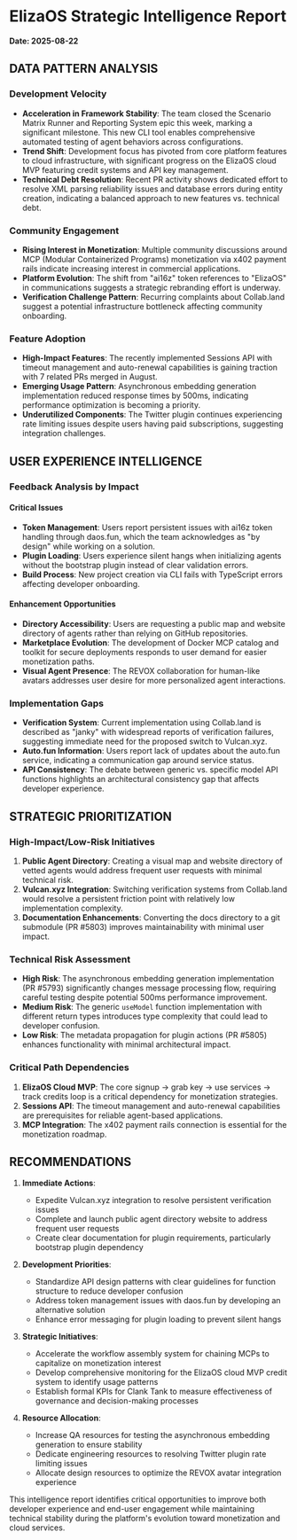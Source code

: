 # ElizaOS Strategic Intelligence Report
**Date: 2025-08-22**

## DATA PATTERN ANALYSIS

### Development Velocity
- **Acceleration in Framework Stability**: The team closed the Scenario Matrix Runner and Reporting System epic this week, marking a significant milestone. This new CLI tool enables comprehensive automated testing of agent behaviors across configurations.
- **Trend Shift**: Development focus has pivoted from core platform features to cloud infrastructure, with significant progress on the ElizaOS cloud MVP featuring credit systems and API key management.
- **Technical Debt Resolution**: Recent PR activity shows dedicated effort to resolve XML parsing reliability issues and database errors during entity creation, indicating a balanced approach to new features vs. technical debt.

### Community Engagement
- **Rising Interest in Monetization**: Multiple community discussions around MCP (Modular Containerized Programs) monetization via x402 payment rails indicate increasing interest in commercial applications.
- **Platform Evolution**: The shift from "ai16z" token references to "ElizaOS" in communications suggests a strategic rebranding effort is underway.
- **Verification Challenge Pattern**: Recurring complaints about Collab.land suggest a potential infrastructure bottleneck affecting community onboarding.

### Feature Adoption
- **High-Impact Features**: The recently implemented Sessions API with timeout management and auto-renewal capabilities is gaining traction with 7 related PRs merged in August.
- **Emerging Usage Pattern**: Asynchronous embedding generation implementation reduced response times by 500ms, indicating performance optimization is becoming a priority.
- **Underutilized Components**: The Twitter plugin continues experiencing rate limiting issues despite users having paid subscriptions, suggesting integration challenges.

## USER EXPERIENCE INTELLIGENCE

### Feedback Analysis by Impact
#### Critical Issues
- **Token Management**: Users report persistent issues with ai16z token handling through daos.fun, which the team acknowledges as "by design" while working on a solution.
- **Plugin Loading**: Users experience silent hangs when initializing agents without the bootstrap plugin instead of clear validation errors.
- **Build Process**: New project creation via CLI fails with TypeScript errors affecting developer onboarding.

#### Enhancement Opportunities
- **Directory Accessibility**: Users are requesting a public map and website directory of agents rather than relying on GitHub repositories.
- **Marketplace Evolution**: The development of Docker MCP catalog and toolkit for secure deployments responds to user demand for easier monetization paths.
- **Visual Agent Presence**: The REVOX collaboration for human-like avatars addresses user desire for more personalized agent interactions.

### Implementation Gaps
- **Verification System**: Current implementation using Collab.land is described as "janky" with widespread reports of verification failures, suggesting immediate need for the proposed switch to Vulcan.xyz.
- **Auto.fun Information**: Users report lack of updates about the auto.fun service, indicating a communication gap around service status.
- **API Consistency**: The debate between generic vs. specific model API functions highlights an architectural consistency gap that affects developer experience.

## STRATEGIC PRIORITIZATION

### High-Impact/Low-Risk Initiatives
1. **Public Agent Directory**: Creating a visual map and website directory of vetted agents would address frequent user requests with minimal technical risk.
2. **Vulcan.xyz Integration**: Switching verification systems from Collab.land would resolve a persistent friction point with relatively low implementation complexity.
3. **Documentation Enhancements**: Converting the docs directory to a git submodule (PR #5803) improves maintainability with minimal user impact.

### Technical Risk Assessment
- **High Risk**: The asynchronous embedding generation implementation (PR #5793) significantly changes message processing flow, requiring careful testing despite potential 500ms performance improvement.
- **Medium Risk**: The generic `useModel` function implementation with different return types introduces type complexity that could lead to developer confusion.
- **Low Risk**: The metadata propagation for plugin actions (PR #5805) enhances functionality with minimal architectural impact.

### Critical Path Dependencies
1. **ElizaOS Cloud MVP**: The core signup → grab key → use services → track credits loop is a critical dependency for monetization strategies.
2. **Sessions API**: The timeout management and auto-renewal capabilities are prerequisites for reliable agent-based applications.
3. **MCP Integration**: The x402 payment rails connection is essential for the monetization roadmap.

## RECOMMENDATIONS

1. **Immediate Actions**:
   - Expedite Vulcan.xyz integration to resolve persistent verification issues
   - Complete and launch public agent directory website to address frequent user requests
   - Create clear documentation for plugin requirements, particularly bootstrap plugin dependency

2. **Development Priorities**:
   - Standardize API design patterns with clear guidelines for function structure to reduce developer confusion
   - Address token management issues with daos.fun by developing an alternative solution
   - Enhance error messaging for plugin loading to prevent silent hangs

3. **Strategic Initiatives**:
   - Accelerate the workflow assembly system for chaining MCPs to capitalize on monetization interest
   - Develop comprehensive monitoring for the ElizaOS cloud MVP credit system to identify usage patterns
   - Establish formal KPIs for Clank Tank to measure effectiveness of governance and decision-making processes

4. **Resource Allocation**:
   - Increase QA resources for testing the asynchronous embedding generation to ensure stability
   - Dedicate engineering resources to resolving Twitter plugin rate limiting issues
   - Allocate design resources to optimize the REVOX avatar integration experience

This intelligence report identifies critical opportunities to improve both developer experience and end-user engagement while maintaining technical stability during the platform's evolution toward monetization and cloud services.